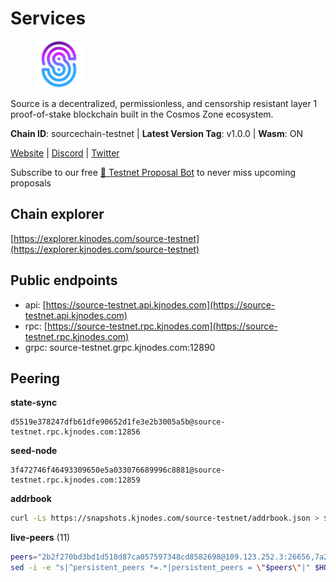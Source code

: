 # Services

<figure><img src="https://raw.githubusercontent.com/kj89/cosmos-images/main/logos/source.png" alt=""><figcaption></figcaption></figure>

Source is a decentralized, permissionless, and censorship resistant layer 1 proof-of-stake blockchain built in the Cosmos Zone ecosystem.

**Chain ID**: sourcechain-testnet | **Latest Version Tag**: v1.0.0 | **Wasm**: ON

[Website](https://www.sourceprotocol.io) | [Discord](https://discord.io/SourceProtocol) | [Twitter](https://www.twitter.com/sourceprotocol_)



Subscribe to our free [🤖 Testnet Proposal Bot](https://t.me/kjnodes_testnet_proposal_bot) to never miss upcoming proposals


## Chain explorer
[https://explorer.kjnodes.com/source-testnet](https://explorer.kjnodes.com/source-testnet)

## Public endpoints

* api: [https://source-testnet.api.kjnodes.com](https://source-testnet.api.kjnodes.com)
* rpc: [https://source-testnet.rpc.kjnodes.com](https://source-testnet.rpc.kjnodes.com)
* grpc: source-testnet.grpc.kjnodes.com:12890

## Peering

**state-sync**

```text
d5519e378247dfb61dfe90652d1fe3e2b3005a5b@source-testnet.rpc.kjnodes.com:12856
```

**seed-node**

```text
3f472746f46493309650e5a033076689996c8881@source-testnet.rpc.kjnodes.com:12859
```

**addrbook**
```bash
curl -Ls https://snapshots.kjnodes.com/source-testnet/addrbook.json > $HOME/.source/config/addrbook.json
```

**live-peers** (11)
```bash
peers="2b2f270bd3bd1d518d87ca057597348cd8582698@109.123.252.3:26656,7a288e8d085b5aad8d43b0c6e6dbb8498588c206@5.182.17.164:26656,b57b9573b55c57c534cdb70a53138dec739b519d@212.23.222.220:26356,da23ed57fc3d03b3864c309b589f2b5130a04a9f@65.109.111.204:28656,3e16844d041df0f4b14d0d624fc94eadf50ed61d@65.108.13.154:28656,6aba831746663a3f1b4fbeb30f836ef442ec02da@46.17.250.108:46656,1c29673dc1fb273bffc55808a6118a61a08df830@65.108.151.10:26656,e6a5db345775973982e32b24ba7f3bfa18337f66@65.108.124.219:33656,f9c66449320c103f6c33b10f5926b20732a3bd10@194.60.201.69:26656,db69700d8b0c277183ab1ec34d79a083c2578d32@65.21.145.209:26656,d5519e378247dfb61dfe90652d1fe3e2b3005a5b@65.109.68.190:12856"
sed -i -e "s|^persistent_peers *=.*|persistent_peers = \"$peers\"|" $HOME/.source/config/config.toml
```
